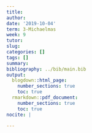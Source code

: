 ```yaml
---
title: 
author: 
date: '2019-10-04'
term: 3-Michaelmas
week: 9
tutor: 
slug: 
categories: []
tags: []
summary: 
bibliography: ../bib/main.bib
output:
  blogdown::html_page:
    number_sections: true
    toc: true
  rmarkdown::pdf_document:
    number_sections: true
    toc: true
nocite: |
    
---
```
























